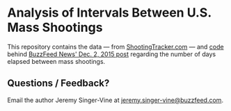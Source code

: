 # Analysis of Intervals Between U.S. Mass Shootings

This repository contains the data — from [ShootingTracker.com](http://shootingtracker.com/) — and [code](mass-shooting-intervals.ipynb) behind [BuzzFeed News' Dec. 2, 2015 post](http://www.buzzfeed.com/jsvine/heres-how-little-time-america-gets-between-mass-shootings) regarding the number of days elapsed between mass shootings.

## Questions / Feedback?

Email the author Jeremy Singer-Vine at jeremy.singer-vine@buzzfeed.com.
